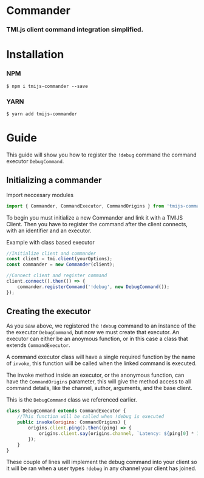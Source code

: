 # Commander

### TMI.js client command integration simplified.

# Installation

### **NPM**

```
$ npm i tmijs-commander --save
```

### **YARN**

```
$ yarn add tmijs-commander
```

# Guide

This guide will show you how to register the `!debug` command the command executor `DebugCommand`.

## **Initializing a commander**

Import neccesary modules

```javascript
import { Commander, CommandExecutor, CommandOrigins } from 'tmijs-commander';
```

To begin you must initialize a new Commander and link it with a TMIJS Client. Then you have to register the command after the client connects, with an identifier and an executor.

Example with class based executor

```javascript
//Initialize client and commander
const client = tmi.client(yourOptions);
const commander = new Commander(client);

//Connect client and register command
client.connect().then(() => {
	commander.registerCommand('!debug', new DebugCommand());
});
```

## **Creating the executor**

As you saw above, we registered the `!debug` command to an instance of the the executor `DebugCommand`, but now we must create that executor. An executor can either be an anoymous function, or in this case a class that extends `CommandExecutor`.

A command executor class will have a single required function by the name of `invoke`, this function will be called when the linked command is executed.

The invoke method inside an executor, or the anonymous function, can have the `CommandOrigins` parameter, this will give the method access to all command details, like the channel, author, arguments, and the base client.

This is the `DebugCommand` class we referenced earlier.

```javascript
class DebugCommand extends CommandExecutor {
    //This function will be called when !debug is executed
    public invoke(origins: CommandOrigins) {
        origins.client.ping().then((ping) => {
			origins.client.say(origins.channel, `Latency: ${ping[0] * 1000}ms`);
		});
    }
}
```

These couple of lines will implement the debug command into your client so it will be ran when a user types `!debug` in any channel your client has joined.
